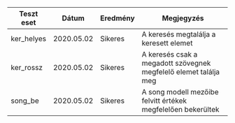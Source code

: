 Teszt eset		|Dátum		|Eredmény	|Megjegyzés
----------------|----------------|----------------|----------------
ker_helyes		|2020.05.02	|Sikeres	|A keresés megtalálja a keresett elemet
ker_rossz		|2020.05.02	|Sikeres	|A keresés csak a megadott szövegnek megfelelő elemet találja meg
song_be | 2020.05.02|Sikeres|A song modell mezőibe felvitt értékek megfelelően bekerültek